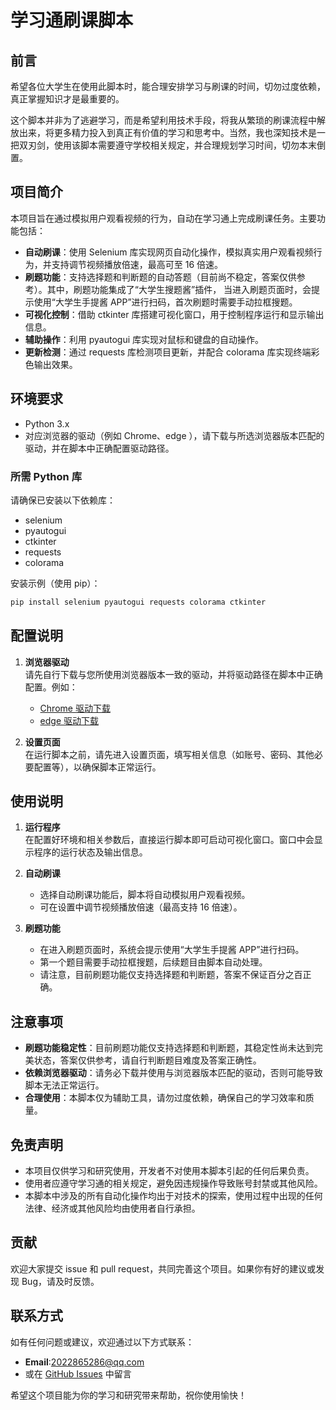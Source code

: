 # 学习通刷课脚本

## 前言

希望各位大学生在使用此脚本时，能合理安排学习与刷课的时间，切勿过度依赖，真正掌握知识才是最重要的。

这个脚本并非为了逃避学习，而是希望利用技术手段，将我从繁琐的刷课流程中解放出来，将更多精力投入到真正有价值的学习和思考中。当然，我也深知技术是一把双刃剑，使用该脚本需要遵守学校相关规定，并合理规划学习时间，切勿本末倒置。

## 项目简介

本项目旨在通过模拟用户观看视频的行为，自动在学习通上完成刷课任务。主要功能包括：
- **自动刷课**：使用 Selenium 库实现网页自动化操作，模拟真实用户观看视频行为，并支持调节视频播放倍速，最高可至 16 倍速。
- **刷题功能**：支持选择题和判断题的自动答题（目前尚不稳定，答案仅供参考）。其中，刷题功能集成了“大学生搜题酱”插件，
  当进入刷题页面时，会提示使用“大学生手提酱 APP”进行扫码，首次刷题时需要手动拉框搜题。
- **可视化控制**：借助 ctkinter 库搭建可视化窗口，用于控制程序运行和显示输出信息。
- **辅助操作**：利用 pyautogui 库实现对鼠标和键盘的自动操作。
- **更新检测**：通过 requests 库检测项目更新，并配合 colorama 库实现终端彩色输出效果。

## 环境要求

- Python 3.x
- 对应浏览器的驱动（例如 Chrome、edge ），请下载与所选浏览器版本匹配的驱动，并在脚本中正确配置驱动路径。

### 所需 Python 库

请确保已安装以下依赖库：

- selenium
- pyautogui
- ctkinter
- requests
- colorama

安装示例（使用 pip）：

```bash
pip install selenium pyautogui requests colorama ctkinter
```

## 配置说明

1. **浏览器驱动**  
   请先自行下载与您所使用浏览器版本一致的驱动，并将驱动路径在脚本中正确配置。例如：  
   - [Chrome 驱动下载](https://googlechromelabs.github.io/chrome-for-testing/)
   - [edge 驱动下载](https://developer.microsoft.com/zh-cn/microsoft-edge/tools/webdriver?form=MA13LH&exp=e00)

2. **设置页面**  
   在运行脚本之前，请先进入设置页面，填写相关信息（如账号、密码、其他必要配置等），以确保脚本正常运行。

## 使用说明

1. **运行程序**  
   在配置好环境和相关参数后，直接运行脚本即可启动可视化窗口。窗口中会显示程序的运行状态及输出信息。

2. **自动刷课**  
   - 选择自动刷课功能后，脚本将自动模拟用户观看视频。
   - 可在设置中调节视频播放倍速（最高支持 16 倍速）。

3. **刷题功能**  
   - 在进入刷题页面时，系统会提示使用“大学生手提酱 APP”进行扫码。
   - 第一个题目需要手动拉框搜题，后续题目由脚本自动处理。
   - 请注意，目前刷题功能仅支持选择题和判断题，答案不保证百分之百正确。

## 注意事项

- **刷题功能稳定性**：目前刷题功能仅支持选择题和判断题，其稳定性尚未达到完美状态，答案仅供参考，请自行判断题目难度及答案正确性。
- **依赖浏览器驱动**：请务必下载并使用与浏览器版本匹配的驱动，否则可能导致脚本无法正常运行。
- **合理使用**：本脚本仅为辅助工具，请勿过度依赖，确保自己的学习效率和质量。

## 免责声明

- 本项目仅供学习和研究使用，开发者不对使用本脚本引起的任何后果负责。
- 使用者应遵守学习通的相关规定，避免因违规操作导致账号封禁或其他风险。
- 本脚本中涉及的所有自动化操作均出于对技术的探索，使用过程中出现的任何法律、经济或其他风险均由使用者自行承担。

## 贡献

欢迎大家提交 issue 和 pull request，共同完善这个项目。如果你有好的建议或发现 Bug，请及时反馈。

## 联系方式

如有任何问题或建议，欢迎通过以下方式联系：
- **Email**:2022865286@qq.com
- 或在 [GitHub Issues](https://github.com/Mortal004/Xuexitong_shuake/issues) 中留言


希望这个项目能为你的学习和研究带来帮助，祝你使用愉快！

